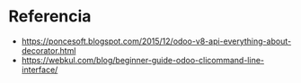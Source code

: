 # Referencia
* https://poncesoft.blogspot.com/2015/12/odoo-v8-api-everything-about-decorator.html
* https://webkul.com/blog/beginner-guide-odoo-clicommand-line-interface/
